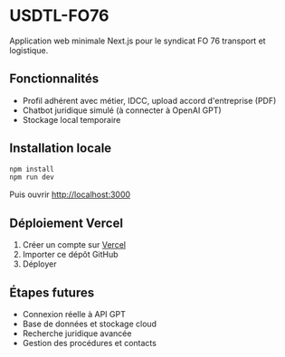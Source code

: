 # USDTL-FO76

Application web minimale Next.js pour le syndicat FO 76 transport et logistique.

## Fonctionnalités

- Profil adhérent avec métier, IDCC, upload accord d'entreprise (PDF)
- Chatbot juridique simulé (à connecter à OpenAI GPT)
- Stockage local temporaire

## Installation locale

```bash
npm install
npm run dev
```

Puis ouvrir [http://localhost:3000](http://localhost:3000)

## Déploiement Vercel

1. Créer un compte sur [Vercel](https://vercel.com)
2. Importer ce dépôt GitHub
3. Déployer

## Étapes futures

- Connexion réelle à API GPT
- Base de données et stockage cloud
- Recherche juridique avancée
- Gestion des procédures et contacts